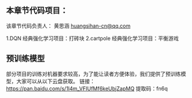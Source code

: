 ## 本章节代码项目：
该章节代码负责人： 黄思涵 huangsihan-cn@qq.com

1.DQN 经典强化学习项目：打砖块 
2.cartpole    经典强化学习项目：平衡游戏


## 预训练模型
部分项目的训练对机器要求较高，为了能让读者方便体验，我们提供了预训练模型，大家可以从以下云盘获取。
链接：https://pan.baidu.com/s/1l4m_VFIUfMf6keUbjZapMQ 
提取码：fn6q 
